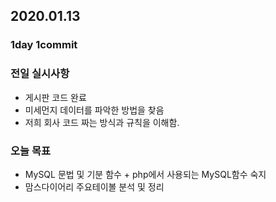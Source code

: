 ## 2020.01.13

### 1day 1commit

### 전일 실시사항
-  게시판 코드 완료
-  미세먼지 데이터를 파악한 방법을 찾음
-  저희 회사 코드 짜는 방식과 규칙을 이해함.

### 오늘 목표
-  MySQL 문법 및 기분 함수 + php에서 사용되는 MySQL함수 숙지
-  맘스다이어리 주요테이볼 분석 및 정리

